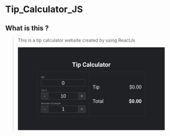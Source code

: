 # Tip_Calculator_JS

## What is this ?
> This is a tip calculator website created by using ReactJs
>
> ![Screenshot](./.github/images/screenshot1.png)
